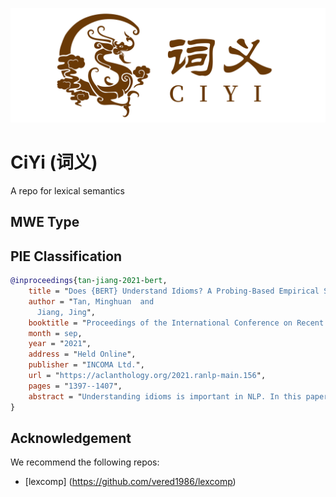 ![CiYi](cy_logo.png)
# CiYi (词义)
A repo for lexical semantics

## MWE Type

## PIE Classification

```bibtex
@inproceedings{tan-jiang-2021-bert,
    title = "Does {BERT} Understand Idioms? A Probing-Based Empirical Study of {BERT} Encodings of Idioms",
    author = "Tan, Minghuan  and
      Jiang, Jing",
    booktitle = "Proceedings of the International Conference on Recent Advances in Natural Language Processing (RANLP 2021)",
    month = sep,
    year = "2021",
    address = "Held Online",
    publisher = "INCOMA Ltd.",
    url = "https://aclanthology.org/2021.ranlp-main.156",
    pages = "1397--1407",
    abstract = "Understanding idioms is important in NLP. In this paper, we study to what extent pre-trained BERT model can encode the meaning of a potentially idiomatic expression (PIE) in a certain context. We make use of a few existing datasets and perform two probing tasks: PIE usage classification and idiom paraphrase identification. Our experiment results suggest that BERT indeed can separate the literal and idiomatic usages of a PIE with high accuracy. It is also able to encode the idiomatic meaning of a PIE to some extent.",
}
```

## Acknowledgement
We recommend the following repos:
* [lexcomp] (https://github.com/vered1986/lexcomp)